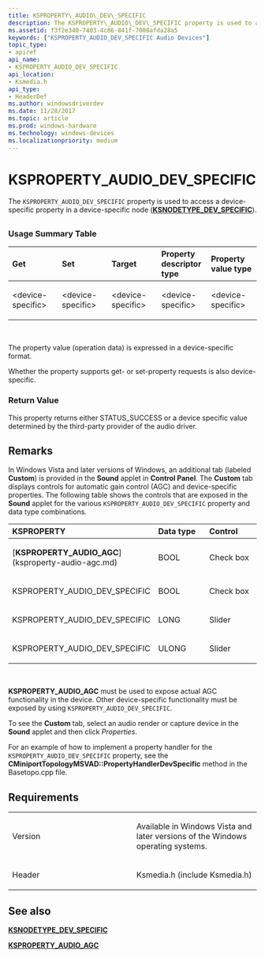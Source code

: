 ```yaml
---
title: KSPROPERTY\_AUDIO\_DEV\_SPECIFIC
description: The KSPROPERTY\_AUDIO\_DEV\_SPECIFIC property is used to access a device-specific property in a device-specific node (KSNODETYPE\_DEV\_SPECIFIC).
ms.assetid: f3f2e340-7403-4c86-841f-7008afda28a5
keywords: ["KSPROPERTY_AUDIO_DEV_SPECIFIC Audio Devices"]
topic_type:
- apiref
api_name:
- KSPROPERTY_AUDIO_DEV_SPECIFIC
api_location:
- Ksmedia.h
api_type:
- HeaderDef
ms.author: windowsdriverdev
ms.date: 11/28/2017
ms.topic: article
ms.prod: windows-hardware
ms.technology: windows-devices
ms.localizationpriority: medium
---
```


# KSPROPERTY\_AUDIO\_DEV\_SPECIFIC


The `KSPROPERTY_AUDIO_DEV_SPECIFIC` property is used to access a device-specific property in a device-specific node ([**KSNODETYPE\_DEV\_SPECIFIC**](ksnodetype-dev-specific.md)).

## <span id="ddk_ksproperty_audio_dev_specific_ks"></span><span id="DDK_KSPROPERTY_AUDIO_DEV_SPECIFIC_KS"></span>


### <span id="Usage_Summary_Table"></span><span id="usage_summary_table"></span><span id="USAGE_SUMMARY_TABLE"></span>Usage Summary Table

<table>
<colgroup>
<col width="20%" />
<col width="20%" />
<col width="20%" />
<col width="20%" />
<col width="20%" />
</colgroup>
<thead>
<tr class="header">
<th align="left">Get</th>
<th align="left">Set</th>
<th align="left">Target</th>
<th align="left">Property descriptor type</th>
<th align="left">Property value type</th>
</tr>
</thead>
<tbody>
<tr class="odd">
<td align="left"><p>&lt;device-specific&gt;</p></td>
<td align="left"><p>&lt;device-specific&gt;</p></td>
<td align="left"><p>&lt;device-specific&gt;</p></td>
<td align="left"><p>&lt;device-specific&gt;</p></td>
<td align="left"><p>&lt;device-specific&gt;</p></td>
</tr>
</tbody>
</table>

 

The property value (operation data) is expressed in a device-specific format.

Whether the property supports get- or set-property requests is also device-specific.

### <span id="Return_Value"></span><span id="return_value"></span><span id="RETURN_VALUE"></span>Return Value

This property returns either STATUS\_SUCCESS or a device specific value determined by the third-party provider of the audio driver.

Remarks
-------

In Windows Vista and later versions of Windows, an additional tab (labeled **Custom**) is provided in the **Sound** applet in **Control Panel**. The **Custom** tab displays controls for automatic gain control (AGC) and device-specific properties. The following table shows the controls that are exposed in the **Sound** applet for the various `KSPROPERTY_AUDIO_DEV_SPECIFIC` property and data type combinations.

<table>
<colgroup>
<col width="33%" />
<col width="33%" />
<col width="33%" />
</colgroup>
<thead>
<tr class="header">
<th align="left">KSPROPERTY</th>
<th align="left">Data type</th>
<th align="left">Control</th>
</tr>
</thead>
<tbody>
<tr class="odd">
<td align="left"><p>[<strong>KSPROPERTY_AUDIO_AGC</strong>](ksproperty-audio-agc.md)</p></td>
<td align="left"><p>BOOL</p></td>
<td align="left"><p>Check box</p></td>
</tr>
<tr class="even">
<td align="left"><p>KSPROPERTY_AUDIO_DEV_SPECIFIC</p></td>
<td align="left"><p>BOOL</p></td>
<td align="left"><p>Check box</p></td>
</tr>
<tr class="odd">
<td align="left"><p>KSPROPERTY_AUDIO_DEV_SPECIFIC</p></td>
<td align="left"><p>LONG</p></td>
<td align="left"><p>Slider</p></td>
</tr>
<tr class="even">
<td align="left"><p>KSPROPERTY_AUDIO_DEV_SPECIFIC</p></td>
<td align="left"><p>ULONG</p></td>
<td align="left"><p>Slider</p></td>
</tr>
</tbody>
</table>

 

**KSPROPERTY\_AUDIO\_AGC** must be used to expose actual AGC functionality in the device. Other device-specific functionality must be exposed by using `KSPROPERTY_AUDIO_DEV_SPECIFIC`.

To see the **Custom** tab, select an audio render or capture device in the **Sound** applet and then click *Properties*.

For an example of how to implement a property handler for the `KSPROPERTY_AUDIO_DEV_SPECIFIC` property, see the **CMiniportTopologyMSVAD::PropertyHandlerDevSpecific** method in the Basetopo.cpp file.

Requirements
------------

<table>
<colgroup>
<col width="50%" />
<col width="50%" />
</colgroup>
<tbody>
<tr class="odd">
<td align="left"><p>Version</p></td>
<td align="left"><p>Available in Windows Vista and later versions of the Windows operating systems.</p></td>
</tr>
<tr class="even">
<td align="left"><p>Header</p></td>
<td align="left">Ksmedia.h (include Ksmedia.h)</td>
</tr>
</tbody>
</table>

## <span id="see_also"></span>See also


[**KSNODETYPE\_DEV\_SPECIFIC**](ksnodetype-dev-specific.md)

[**KSPROPERTY\_AUDIO\_AGC**](ksproperty-audio-agc.md)

 

 






